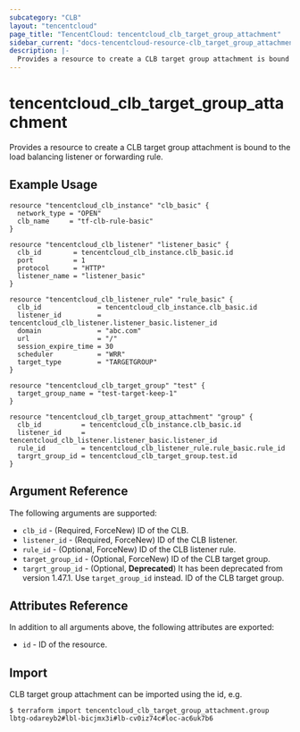 ```yaml
---
subcategory: "CLB"
layout: "tencentcloud"
page_title: "TencentCloud: tencentcloud_clb_target_group_attachment"
sidebar_current: "docs-tencentcloud-resource-clb_target_group_attachment"
description: |-
  Provides a resource to create a CLB target group attachment is bound to the load balancing listener or forwarding rule.
---
```


# tencentcloud_clb_target_group_attachment

Provides a resource to create a CLB target group attachment is bound to the load balancing listener or forwarding rule.

## Example Usage

```hcl
resource "tencentcloud_clb_instance" "clb_basic" {
  network_type = "OPEN"
  clb_name     = "tf-clb-rule-basic"
}

resource "tencentcloud_clb_listener" "listener_basic" {
  clb_id        = tencentcloud_clb_instance.clb_basic.id
  port          = 1
  protocol      = "HTTP"
  listener_name = "listener_basic"
}

resource "tencentcloud_clb_listener_rule" "rule_basic" {
  clb_id              = tencentcloud_clb_instance.clb_basic.id
  listener_id         = tencentcloud_clb_listener.listener_basic.listener_id
  domain              = "abc.com"
  url                 = "/"
  session_expire_time = 30
  scheduler           = "WRR"
  target_type         = "TARGETGROUP"
}

resource "tencentcloud_clb_target_group" "test" {
  target_group_name = "test-target-keep-1"
}

resource "tencentcloud_clb_target_group_attachment" "group" {
  clb_id          = tencentcloud_clb_instance.clb_basic.id
  listener_id     = tencentcloud_clb_listener.listener_basic.listener_id
  rule_id         = tencentcloud_clb_listener_rule.rule_basic.rule_id
  targrt_group_id = tencentcloud_clb_target_group.test.id
}
```

## Argument Reference

The following arguments are supported:

* `clb_id` - (Required, ForceNew) ID of the CLB.
* `listener_id` - (Required, ForceNew) ID of the CLB listener.
* `rule_id` - (Optional, ForceNew) ID of the CLB listener rule.
* `target_group_id` - (Optional, ForceNew) ID of the CLB target group.
* `targrt_group_id` - (Optional, **Deprecated**) It has been deprecated from version 1.47.1. Use `target_group_id` instead. ID of the CLB target group.

## Attributes Reference

In addition to all arguments above, the following attributes are exported:

* `id` - ID of the resource.



## Import

CLB target group attachment can be imported using the id, e.g.

```
$ terraform import tencentcloud_clb_target_group_attachment.group lbtg-odareyb2#lbl-bicjmx3i#lb-cv0iz74c#loc-ac6uk7b6
```


